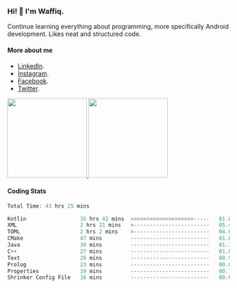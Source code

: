 ### Hi! 👋 I'm Waffiq.

Continue learning everything about programming, more specifically Android development. Likes neat and structured code.

#### More about me 
- [LinkedIn](https://www.linkedin.com/in/waffiqaziz/).
- [Instagram](https://www.instagram.com/waffiqaziz/).
- [Facebook](https://web.facebook.com/WaffiqAziz/).
- [Twitter](https://twitter.com/AzizWaffiq).

<p align="left">
<a href="https://github.com/waffiqaziz">
  <img height="180em" src="https://github-readme-stats-eight-theta.vercel.app/api?username=waffiqaziz&show_icons=true&theme=algolia&include_all_commits=true&count_private=true"/>
  <img height="180em" src="https://github-readme-stats-eight-theta.vercel.app/api/top-langs/?username=waffiqaziz&layout=compact&langs_count=8&theme=algolia"/>
</a>
</p>

#### Coding Stats
<!--START_SECTION:waka-->

```rust
Total Time: 43 hrs 25 mins

Kotlin                 35 hrs 42 mins  >>>>>>>>>>>>>>>>>>>>-----   81.83 %
XML                    2 hrs 21 mins   >------------------------   05.40 %
TOML                   2 hrs 2 mins    >------------------------   04.68 %
CMake                  47 mins         -------------------------   01.83 %
Java                   30 mins         -------------------------   01.18 %
C++                    27 mins         -------------------------   01.05 %
Text                   26 mins         -------------------------   00.99 %
Prolog                 23 mins         -------------------------   00.89 %
Properties             19 mins         -------------------------   00.76 %
Shrinker Config File   16 mins         -------------------------   00.64 %
```

<!--END_SECTION:waka-->
